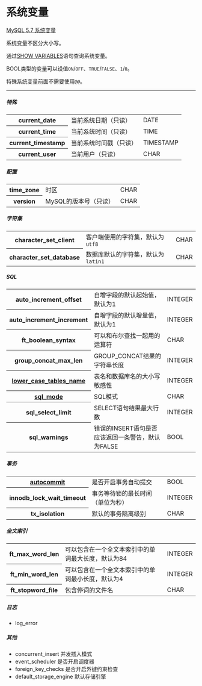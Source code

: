 # 系统变量

[MySQL 5.7 系统变量](https://dev.mysql.com/doc/refman/5.7/en/server-system-variable-reference.html)

系统变量不区分大小写。

通过[SHOW VARIABLES](../grammar/show-variables-statement.md)语句查询系统变量。

BOOL类型的变量可以设值`ON`/`OFF`、`TRUE`/`FALSE`、`1`/`0`。

特殊系统变量前面不需要使用`@@`。

---

##### 特殊
<table>
	<tr>
		<th>current_date</th>
		<td>当前系统日期（只读）</td>
		<td>DATE</td>
	</tr>
	<tr>
		<th>current_time</th>
		<td>当前系统时间（只读）</td>
		<td>TIME</td>
	</tr>
	<tr>
		<th>current_timestamp</th>
		<td>当前系统时间戳（只读）</td>
		<td>TIMESTAMP</td>
	</tr>
	<tr>
		<th>current_user</th>
		<td>当前用户（只读）</td>
		<td>CHAR</td>
	</tr>
</table>

##### 配置
<table>
	<tr>
		<th>time_zone</th>
		<td>时区</td>
		<td>CHAR</td>
	</tr>
	<tr>
		<th>version</th>
		<td>MySQL的版本号（只读）</td>
		<td>CHAR</td>
	</tr>
</table>

##### 字符集
<table>
	<tr>
		<th>character_set_client</th>
		<td>客户端使用的字符集，默认为<code>utf8</code></td>
		<td>CHAR</td>
	</tr>
	<tr>
		<th>character_set_database</th>
		<td>数据库默认的字符集，默认为<code>latin1</code></td>
		<td>CHAR</td>
	</tr>
</table>

##### SQL
<table>
	<tr>
		<th>auto_increment_offset</th>
		<td>自增字段的默认起始值，默认为1</td>
		<td>INTEGER</td>
	</tr>
	<tr>
		<th>auto_increment_increment</th>
		<td>自增字段的默认增量值，默认为1</td>
		<td>INTEGER</td>
	</tr>
	<tr>
		<th>ft_boolean_syntax</th>
		<td>可以和布尔查找一起用的运算符</td>
		<td>CHAR</td>
	</tr>
	<tr>
		<th>group_concat_max_len</th>
		<td>GROUP_CONCAT结果的字符串长度</td>
		<td>INTEGER</td>
	</tr>
	<tr>
		<th><a href="lower_case_tables_name.md">lower_case_tables_name</a></th>
		<td>表名和数据库名的大小写敏感性</td>
		<td>INTEGER</td>
	</tr>
	<tr>
		<th><a href="sql_mode.md">sql_mode</a></th>
		<td>SQL模式</td>
		<td>CHAR</td>
	</tr>
	<tr>
		<th>sql_select_limit</th>
		<td>SELECT语句结果最大行数</td>
		<td>INTEGER</td>
	</tr>
	<tr>
		<th>sql_warnings</th>
		<td>错误的INSERT语句是否应该返回一条警告，默认为FALSE</td>
		<td>BOOL</td>
	</tr>
</table>

##### 事务
<table>
	<tr>
		<th><a href="autocommit.md">autocommit</a></th>
		<td>是否开启事务自动提交</td>
		<td>BOOL</td>
	</tr>
	<tr>
		<th>innodb_lock_wait_timeout</th>
		<td>事务等待锁的最长时间（单位为秒）</td>
		<td>INTEGER</td>
	</tr>
	<tr>
		<th>tx_isolation</th>
		<td>默认的事务隔离级别</td>
		<td>CHAR</td>
	</tr>
</table>

##### 全文索引
<table>
	<tr>
		<th>ft_max_word_len</th>
		<td>可以包含在一个全文本索引中的单词最大长度，默认为84</td>
		<td>INTEGER</td>
	</tr>
	<tr>
		<th>ft_min_word_len</th>
		<td>可以包含在一个全文本索引中的单词最小长度，默认为4</td>
		<td>INTEGER</td>
	</tr>
	<tr>
		<th>ft_stopword_file</th>
		<td>包含停词的文件名</td>
		<td>CHAR</td>
	</tr>
</table>

##### 日志
- log_error 

##### 其他
- concurrent_insert 并发插入模式
- event_scheduler 是否开启调度器
- foreign_key_checks 是否开启外键约束检查
- default_storage_engine 默认存储引擎
        
